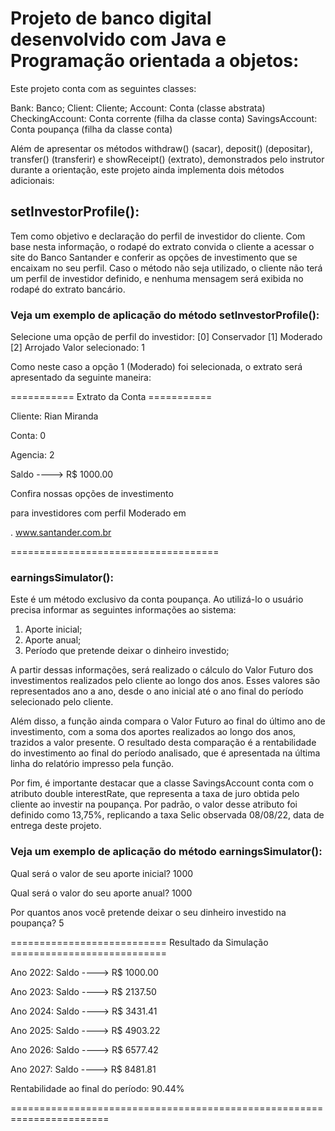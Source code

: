 # Projeto de banco digital desenvolvido com Java e Programação orientada a objetos:

Este projeto conta com as seguintes classes:

Bank: Banco;
Client: Cliente;
Account: Conta (classe abstrata)
CheckingAccount: Conta corrente (filha da classe conta)
SavingsAccount: Conta poupança (filha da classe conta)

Além de apresentar os métodos withdraw() (sacar), deposit() (depositar), transfer() (transferir) e showReceipt() (extrato), demonstrados pelo instrutor durante a orientação, este projeto ainda implementa dois métodos adicionais:

## setInvestorProfile(): 

Tem como objetivo e declaração do perfil de investidor do cliente. Com base nesta informação, o rodapé do extrato convida o cliente a acessar o site do Banco Santander e conferir as opções de investimento que se encaixam no seu perfil.
Caso o método não seja utilizado, o cliente não terá um perfil de investidor definido, e nenhuma mensagem será exibida no rodapé do extrato bancário.

### Veja um exemplo de aplicação do método setInvestorProfile():

Selecione uma opção de perfil do investidor: 
[0] Conservador
[1] Moderado
[2] Arrojado
Valor selecionado: 1

Como neste caso a opção 1 (Moderado) foi selecionada, o extrato será apresentado da seguinte maneira:

=========== Extrato da Conta ===========

Cliente: Rian Miranda

Conta: 0

Agencia: 2

Saldo ----> R$ 1000.00

Confira nossas opções de investimento 

para investidores com perfil Moderado em

.
www.santander.com.br

====================================

### earningsSimulator(): 

Este é um método exclusivo da conta poupança. Ao utilizá-lo o usuário precisa informar as seguintes informações ao sistema:

1.	Aporte inicial;
2.	Aporte anual;
3.	Período que pretende deixar o dinheiro investido;

A partir dessas informações, será realizado o cálculo do Valor Futuro dos investimentos realizados pelo cliente ao longo dos anos. Esses valores são representados ano a ano, desde o ano inicial até o ano final do período selecionado pelo cliente. 
  
Além disso, a função ainda compara o Valor Futuro ao final do último ano de investimento, com a soma dos aportes realizados ao longo dos anos, trazidos a valor presente. O resultado desta comparação é a rentabilidade do investimento ao final do período analisado, que é apresentada na última linha do relatório impresso pela função.

Por fim, é importante destacar que a classe SavingsAccount conta com o atributo double interestRate, que representa a taxa de juro obtida pelo cliente ao investir na poupança. Por padrão, o valor desse atributo foi definido como 13,75%, replicando a taxa Selic observada 08/08/22, data de entrega deste projeto.

### Veja um exemplo de aplicação do método earningsSimulator():

Qual será o valor de seu aporte inicial?
1000

Qual será o valor do seu aporte anual?
1000

Por quantos anos você pretende deixar o seu dinheiro investido na poupança? 
5

=========================== Resultado da Simulação ===========================

Ano 2022: Saldo ----> R$ 1000.00

Ano 2023: Saldo ----> R$ 2137.50

Ano 2024: Saldo ----> R$ 3431.41

Ano 2025: Saldo ----> R$ 4903.22

Ano 2026: Saldo ----> R$ 6577.42

Ano 2027: Saldo ----> R$ 8481.81

Rentabilidade ao final do período: 90.44%

=======================================================================